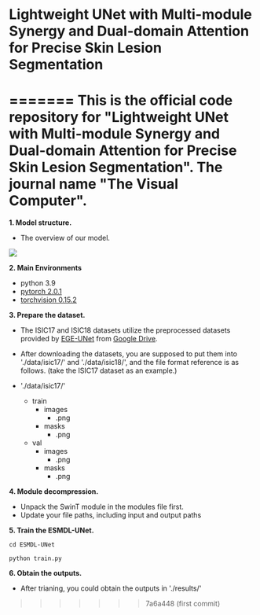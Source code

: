 # Lightweight UNet with Multi-module Synergy and Dual-domain Attention for Precise Skin Lesion Segmentation
=======
This is the official code repository for "Lightweight UNet with Multi-module Synergy and Dual-domain Attention for Precise Skin Lesion Segmentation". The journal name "The Visual Computer".
=======
**1. Model structure.**
- The overview of our model.
<img src="./img/tupianji.jpg">

**2. Main Environments**
- python 3.9
- [pytorch 2.0.1](https://download.pytorch.org/whl/cu111/torch-1.8.0%2Bcu111-cp38-cp38-win_amd64.whl)
- [torchvision 0.15.2](https://download.pytorch.org/whl/cu111/torchvision-0.9.0%2Bcu111-cp38-cp38-linux_x86_64.whl)

**3. Prepare the dataset.**

- The ISIC17 and ISIC18 datasets utilize the preprocessed datasets provided by [EGE-UNet](https://github.com/JCruan519/EGE-UNet) from [Google Drive](https://drive.google.com/file/d/1J6c2dDqX8qka1q4EtmTBA0w3Kez7-M6T/view?usp=sharing).

- After downloading the datasets, you are supposed to put them into './data/isic17/' and './data/isic18/', and the file format reference is as follows. (take the ISIC17 dataset as an example.)

- './data/isic17/'
  - train
    - images
      - .png
    - masks
      - .png
  - val
    - images
      - .png
    - masks
      - .png


**4. Module decompression.**

- Unpack the SwinT module in the modules file first.
- Update your file paths, including input and output paths

**5. Train the ESMDL-UNet.**
```
cd ESMDL-UNet
```
```
python train.py
```

**6. Obtain the outputs.**
- After trianing, you could obtain the outputs in './results/'


>>>>>>> 7a6a448 (first commit)
